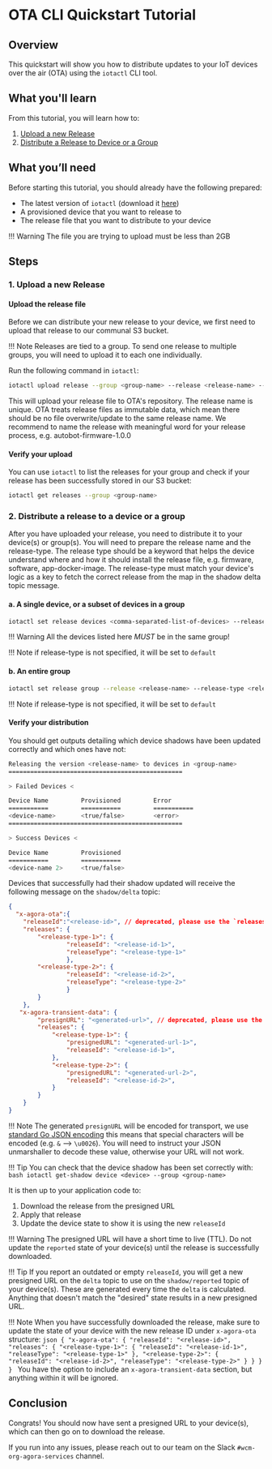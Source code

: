 # OTA CLI Quickstart Tutorial


## Overview
<!---
Brief introduction or summary of the document – what are you trying to do and what is it used for? This should be short (no more than 1-2 paragraphs) and give a general overview of the topic. No need to expand on specific concepts – use inline links instead, or redirect readers to more detailed documents in the “More information” section at the end.
--->

This quickstart will show you how to distribute updates to your IoT devices over the air (OTA) using the `iotactl` CLI tool.


## What you'll learn
<!---
List of steps that make up the tutorial. Ideally they should be linkable to the relevant sections if available. Use the imperative voice and try to be a bit descriptive – what is the purpose of performing each step?
--->

From this tutorial, you will learn how to:

1. [Upload a new Release](#1-upload-a-new-release)
2. [Distribute a Release to Device or a Group](#2-distribute-a-release-to-a-device-or-a-group)


## What you’ll need
<!---
List of pre-requisites or implementations you need to have completed before starting this tutorial. Link to previous tutorials/documents if available.
--->

Before starting this tutorial, you should already have the following prepared:

* The latest version of `iotactl` (download it [here](https://artifactory-ha.tri-ad.tech/ui/native/wcm-cityos/ns/iot/iota/cmd/iotactl/))
* A provisioned device that you want to release to
* The release file that you want to distribute to your device

!!! Warning
    The file you are trying to upload must be less than 2GB


## Steps

### 1. Upload a new Release
<!---
Step titles should match the “What You’ll Learn” section above. You can split a step into further sub-steps if necessary.
The contents of the steps should include example inputs and outputs to help users check if they done things correctly and got the expected outcomes. You can also include points to take note of while performing the step.
--->

#### Upload the release file
Before we can distribute your new release to your device, we first need to upload that release to our communal S3 bucket.

!!! Note
    Releases are tied to a group. To send one release to multiple groups, you will need to upload it to each one individually.

Run the following command in `iotactl`:

```bash
iotactl upload release --group <group-name> --release <release-name> --file-upload <path-to-upload-file>
```
This will upload your release file to OTA's repository. The release name is unique. OTA treats release files as immutable data, which mean there should be no file overwrite/update to the same release name. We recommend to name the release with meaningful word for your release process, e.g. autobot-firmware-1.0.0

#### Verify your upload

You can use `iotactl` to list the releases for your group and check if your release has been successfully stored in our S3 bucket:

```bash
iotactl get releases --group <group-name>
```

### 2. Distribute a release to a device or a group

After you have uploaded your release, you need to distribute it to your device(s) or group(s). You will need to prepare the release name and the release-type. The release type should be a keyword that helps the device understand where and how it should install the release file, e.g. firmware, software, app-docker-image. The release-type must match your device's logic as a key to fetch the correct release from the map in the shadow delta topic message. 

#### a. A single device, or a subset of devices in a group

```bash
iotactl set release devices <comma-separated-list-of-devices> --release <release-name> --release-type <release-type> --group <group-name>
```
!!! Warning
    All the devices listed here *MUST* be in the same group!

!!! Note
    if release-type is not specified, it will be set to `default`
#### b. An entire group

```bash
iotactl set release group --release <release-name> --release-type <release-type> --group <group-name>
```

!!! Note
    if release-type is not specified, it will be set to `default`

#### Verify your distribution

You should get outputs detailing which device shadows have been updated correctly and which ones have not:

```bash
Releasing the version <release-name> to devices in <group-name>
================================================

> Failed Devices <

Device Name			Provisioned			Error
===========			===========			===========
<device-name>       <true/false>        <error>
================================================

> Success Devices <

Device Name			Provisioned
===========			===========
<device-name 2>     <true/false>
```

Devices that successfully had their shadow updated will receive the following message on the `shadow/delta` topic:

```json
{
  "x-agora-ota":{
    "releaseId":"<release-id>", // deprecated, please use the `releases` field below
    "releases": {
        "<release-type-1>": {
                "releaseId": "<release-id-1>",
                "releaseType": "<release-type-1>"
                },
        "<release-type-2>": {
                "releaseId": "<release-id-2>",
                "releaseType": "<release-type-2>"
                }
        }
    },
   "x-agora-transient-data": {
        "presignURL": "<generated-url>", // deprecated, please use the `releases` field below
        "releases": {
            "<release-type-1>": {
                "presignedURL": "<generated-url-1>",
                "releaseId": "<release-id-1>",
            },
            "<release-type-2>": {
                "presignedURL": "<generated-url-2>",
                "releaseId": "<release-id-2>",
            }
        }
    }
}
```

!!! Note
    The generated `presignURL` will be encoded for transport, we use [standard Go JSON encoding](https://pkg.go.dev/encoding/json#Marshal:~:text=String%20values%20encode,u2028%22%2C%20and%20%22%5Cu2029%22)
    this means that special characters will be encoded (e.g. `&` --> `\u0026`).
    You will need to instruct your JSON unmarshaller to decode these value, otherwise your URL will not work.

!!! Tip
    You can check that the device shadow has been set correctly with:
    ```bash
    iotactl get-shadow device <device> --group <group-name>
    ```

It is then up to your application code to: 

1. Download the release from the presigned URL
2. Apply that release
3. Update the device state to show it is using the new `releaseId`


!!! Warning
    The presigned URL will have a short time to live (TTL). Do not update the `reported` state of your device(s) until the release is successfully downloaded.

!!! Tip
    If you report an outdated or empty `releaseId`, you will get a new presigned URL on the `delta` topic to use on the `shadow/reported` topic of your device(s).
    These are generated every time the `delta` is calculated. Anything that doesn't match the "desired" state results in a new presigned URL.

!!! Note
    When you have successfully downloaded the release, make sure to update the state of your device with the new release ID under `x-agora-ota` structure:
    ```json
        {
            "x-agora-ota": {
                "releaseId": "<release-id>",
                "releases": {
                    "<release-type-1>": {
                        "releaseId": "<release-id-1>",
                        "releaseType": "<release-type-1>"
                    },
                    "<release-type-2>": {
                        "releaseId": "<release-id-2>",
                        "releaseType": "<release-type-2>"
                    }
                }
            }
        }
    ```
    You have the option to include an `x-agora-transient-data` section, but anything within it will be ignored.


## Conclusion
<!---
Congratulate the reader for finishing the tutorial and list next steps or related links if available. You can also use this section to link to more in-depth documents to expand on specific points in the tutorial, or overview conceptual docs if you feel like more explanation is needed to help the user understand what they're implementing.
--->

Congrats! You should now have sent a presigned URL to your device(s), which can then go on to download the release.

If you run into any issues, please reach out to our team on the Slack `#wcm-org-agora-services` channel.

